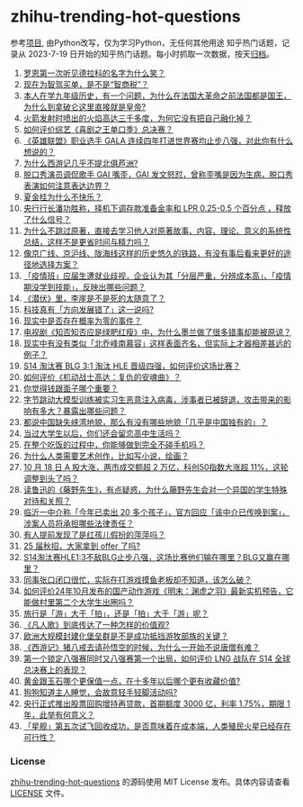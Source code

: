 # zhihu-trending-hot-questions
参考[项目](https://github.com/justjavac/zhihu-trending-hot-questions), 由Python改写，仅为学习Python，无任何其他用途
知乎热门话题，记录从 2023-7-19
日开始的知乎热门话题。每小时抓取一次数据，按天[归档](./data)。
<!-- BEGIN -->
<!-- 最后更新时间 2024-10-19 02:50:35.987386 -->
1. [罗恩第一次听见德拉科的名字为什么笑？](https://www.zhihu.com/question/664256916)
1. [现在为智驾买单，是不是“智商税”？](https://www.zhihu.com/question/737789031)
1. [本人在学九年级历史，有一个问题，为什么在法国大革命之前法国都是国王，为什么到拿破仑这里直接就是皇帝?](https://www.zhihu.com/question/1086097199)
1. [火箭发射时喷出的火焰高达三千多度，为何它没有把自己融化掉？](https://www.zhihu.com/question/638955635)
1. [如何评价综艺《喜剧之王单口季》总决赛？](https://www.zhihu.com/question/1297015366)
1. [《英雄联盟》职业选手 GALA 连续四年打进世界赛均止步八强，对此你有什么想说的？](https://www.zhihu.com/question/1236239076)
1. [为什么西游记几乎不提北俱芦洲?](https://www.zhihu.com/question/962924281)
1. [脱口秀演员调侃歌手 GAI 嘴歪，GAI 发文怒怼，曾称歪嘴是因为生病，脱口秀表演如何注意表达边界？](https://www.zhihu.com/question/1284883865)
1. [夏金桂为什么不快乐？](https://www.zhihu.com/question/655342029)
1. [央行行长潘功胜称，择机下调存款准备金率和 LPR 0.25-0.5 个百分点 ，释放了什么信号？](https://www.zhihu.com/question/1243038453)
1. [为什么不跳过原著，直接去学习他人对原著故事、内容、理论、意义的系统性总结，这样不是更省时间与精力吗？](https://www.zhihu.com/question/832565074)
1. [像京广线、京沪线、陇海线这样的历史悠久的铁路，有没有事后看来更好的途径地选择方案？](https://www.zhihu.com/question/657694363)
1. [「疫情班」应届生遭就业歧视，企业认为其「分层严重，分辨成本高」、「疫情期没学到技能」，反映出哪些问题？](https://www.zhihu.com/question/1258506906)
1. [《潜伏》里，李崖是不是死的太随意了？](https://www.zhihu.com/question/651830670)
1. [科技真有「方向发展错了」这一说吗?](https://www.zhihu.com/question/801888244)
1. [现实中是否存在概率为零的事件？](https://www.zhihu.com/question/554764009)
1. [电视剧《知否知否应是绿肥红瘦》中，为什么墨兰做了很多错事却能被原谅？](https://www.zhihu.com/question/596370485)
1. [现实中有没有类似「北乔峰南慕容」这样表面齐名，但实际上才器相差甚远的例子？](https://www.zhihu.com/question/27738577)
1. [S14 淘汰赛 BLG 3:1 淘汰 HLE 晋级四强，如何评价这场比赛？](https://www.zhihu.com/question/1289984189)
1. [如何评价《机动战士高达：复仇的安魂曲》？](https://www.zhihu.com/question/1245640395)
1. [你觉得钱跟面子哪个重要？](https://www.zhihu.com/question/502465602)
1. [字节跳动大模型训练被实习生恶意注入病毒，涉事者已被辞退，攻击带来的影响有多大？暴露出哪些问题？](https://www.zhihu.com/question/1296528119)
1. [都说中国缺失峡湾地貌，那么有没有哪些地貌「几乎是中国独有的」？](https://www.zhihu.com/question/660620434)
1. [当过大学生以后，你们还会留恋高中生活吗？](https://www.zhihu.com/question/1204801442)
1. [在整个吃饭的过程中，你能够做到完全不碰手机吗？](https://www.zhihu.com/question/1018086108)
1. [为什么人类需要艺术创作，比如写小说，绘画？](https://www.zhihu.com/question/812573019)
1. [10 月 18 日 A 股大涨，两市成交额超 2 万亿，科创50指数大涨超 11%，这轮调整到头了吗？](https://www.zhihu.com/question/1235750246)
1. [读鲁迅的《藤野先生》，有点疑惑，为什么藤野先生会对一个异国的学生特殊对待和关照？](https://www.zhihu.com/question/625668015)
1. [临沂一中介称「今年已卖出 20 多个孩子」，官方回应「该中介已传唤到案」，涉案人员将承担哪些法律责任？](https://www.zhihu.com/question/1259014200)
1. [有人提前发现了是红孩儿假扮的萍萍吗？](https://www.zhihu.com/question/667343874)
1. [25 届秋招，大家拿到 offer 了吗?](https://www.zhihu.com/question/667707669)
1. [S14淘汰赛HLE1:3不敌BLG止步八强，这场比赛他们输在哪里？BLG又赢在哪里？](https://www.zhihu.com/question/1309817522)
1. [同事张口闭口很忙，实际在打游戏摸鱼老板却不知道，该怎么破？](https://www.zhihu.com/question/945146877)
1. [如何评价24年10月发布的国产动作游戏《明末：渊虚之羽》最新实机预告，它能做村里第二个大学生出圈吗？](https://www.zhihu.com/question/1235797994)
1. [旅行是「游」大于「拍」，还是「拍」大于「游」呢？](https://www.zhihu.com/question/466295652)
1. [《凡人歌》到底传达了一种怎样的价值观?](https://www.zhihu.com/question/666842942)
1. [欧洲大规模封建化堡垒群是不是成功抵挡游牧部族的关键？](https://www.zhihu.com/question/514623346)
1. [《西游记》猪八戒去请孙悟空的时候，为什么一开始不说唐僧有难？](https://www.zhihu.com/question/809447402)
1. [第一个锁定八强赛同时又八强赛第一个出局，如何评价 LNG 战队在 S14 全球总决赛上的表现？](https://www.zhihu.com/question/1201521909)
1. [黄金跟玉石哪个更保值一点，在十多年以后哪个更有收藏价值?](https://www.zhihu.com/question/669117194)
1. [狗狗知道主人睡觉，会故意轻手轻脚活动吗?](https://www.zhihu.com/question/350491086)
1. [央行正式推出股票回购增持再贷款，首期额度 3000 亿，利率 1.75%，期限 1 年，此举有何意义？](https://www.zhihu.com/question/1243484323)
1. [「星舰」第五次试飞回收成功，是否意味着在成本端，人类殖民火星已经存在可行性？](https://www.zhihu.com/question/861667343)
<!-- END -->
### License
[zhihu-trending-hot-questions](https://github.com/yaogengzhu/zhihu-trending-hot-questions)
的源码使用 MIT License 发布。具体内容请查看 [LICENSE](./LICENSE) 文件。
